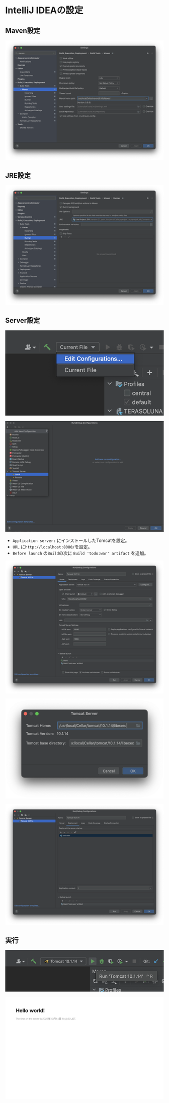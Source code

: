 # IntelliJ IDEAの設定

## Maven設定

![スクリーンショット 2023-10-14 10.13.57.png](./スクリーンショット_2023-10-14_10.13.57.png)

## JRE設定

![スクリーンショット 2023-10-14 10.14.53.png](./スクリーンショット_2023-10-14_10.14.53.png)

## Server設定

![スクリーンショット 2023-10-14 10.15.53.png](./スクリーンショット_2023-10-14_10.15.53.png)

![スクリーンショット 2023-10-14 10.16.44.png](./スクリーンショット_2023-10-14_10.16.44.png)

- `Application server:` にインストールしたTomcatを設定。
- `URL` に`http://localhost:8080/`を設定。
- `Before launch` の`Build`の次に `Build 'todo:war' artifact` を追加。

![スクリーンショット 2023-10-14 11.23.02.png](./スクリーンショット_2023-10-14_11.23.02.png)

![スクリーンショット 2023-10-14 10.19.10.png](./スクリーンショット_2023-10-14_10.19.10.png)

![スクリーンショット 2023-10-14 10.25.21.png](./スクリーンショット_2023-10-14_10.25.21.png)

## 実行

![スクリーンショット 2023-10-14 10.19.40.png](./スクリーンショット_2023-10-14_10.19.40.png)

![Web キャプチャ_14-10-2023_102930_localhost.jpeg](./Web%20キャプチャ_14-10-2023_102930_localhost.jpeg)
